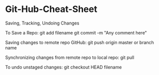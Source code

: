 # Git-Hub-Cheat-Sheet




Saving, Tracking, Undoing Changes

  To Save a Repo:
    git add filename 
    git commit -m "Any comment here"

  Saving changes to remote repo GitHub:
    git push origin master or branch name
    
  Synchronizing changes from remote repo to local repo:
    git pull 
  
  To undo unstaged changes:
    git checkout HEAD filename 
